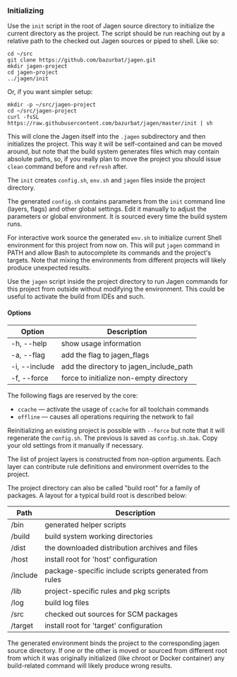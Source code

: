 ### Initializing

Use the `init` script in the root of Jagen source directory to initialize the
current directory as the project. The script should be run reaching out by a
relative path to the checked out Jagen sources or piped to shell. Like so:

    cd ~/src
    git clone https://github.com/bazurbat/jagen.git
    mkdir jagen-project
    cd jagen-project
    ../jagen/init

Or, if you want simpler setup:

    mkdir -p ~/src/jagen-project
    cd ~/src/jagen-project
    curl -fsSL https://raw.githubusercontent.com/bazurbat/jagen/master/init | sh

This will clone the Jagen itself into the `.jagen` subdirectory and then
initializes the project. This way it will be self-contained and can be moved
around, but note that the build system generates files which may contain
absolute paths, so, if you really plan to move the project you should issue
`clean` command before and `refresh` after.

The `init` creates `config.sh`, `env.sh` and `jagen` files inside the project
directory.

The generated `config.sh` contains parameters from the `init` command line
(layers, flags) and other global settings. Edit it manually to adjust the
parameters or global environment. It is sourced every time the build system
runs. 
  
For interactive work source the generated `env.sh` to initialize current Shell
environment for this project from now on. This will put `jagen` command in PATH
and allow Bash to autocomplete its commands and the project's targets. Note
that mixing the environments from different projects will likely produce
unexpected results.

Use the `jagen` script inside the project directory to run Jagen commands for
this project from outside without modifying the environment. This could be
useful to activate the build from IDEs and such.

#### Options

Option        | Description
--------------|------------
-h, --help    | show usage information
-a, --flag    | add the flag to jagen_flags
-i, --include | add the directory to jagen_include_path
-f, --force   | force to initialize non-empty directory

The following flags are reserved by the core:
  
 - `ccache`  — activate the usage of `ccache` for all toolchain commands
 - `offline` — causes all operations requiring the network to fail

Reinitializing an existing project is possible with `--force` but note that it
will regenerate the `config.sh`. The previous is saved as `config.sh.bak`.
Copy your old settings from it manually if necessary.

The list of project layers is constructed from non-option arguments. Each layer
can contribute rule definitions and environment overrides to the project.

The project directory can also be called "build root" for a family of packages.
A layout for a typical build root is described below:

Path     | Description
---------|------------
/bin     | generated helper scripts
/build   | build system working directories
/dist    | the downloaded distribution archives and files
/host    | install root for 'host' configuration
/include | package-specific include scripts generated from rules
/lib     | project-specific rules and pkg scripts
/log     | build log files
/src     | checked out sources for SCM packages
/target  | install root for 'target' configuration

The generated environment binds the project to the corresponding jagen source
directory. If one or the other is moved or sourced from different root from
which it was originally initialized (like chroot or Docker container) any
build-related command will likely produce wrong results.
